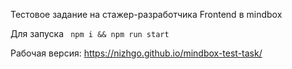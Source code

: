 Тестовое задание на стажер-разработчика Frontend в mindbox

Для запуска
<code> npm i && npm run start </code>

Рабочая версия:
https://nizhgo.github.io/mindbox-test-task/
